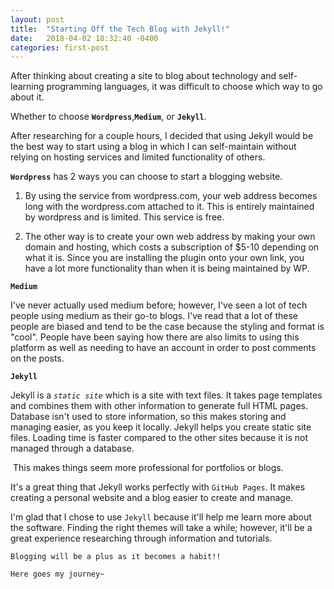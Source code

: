 ```yaml
---
layout: post
title:  "Starting Off the Tech Blog with Jekyll!"
date:   2018-04-02 18:32:40 -0400
categories: first-post
---
```

After thinking about creating a site to blog about technology and self-learning programming languages, it was difficult to choose which way to go about it. 

Whether to choose **`Wordpress`**,**`Medium`**, or **`Jekyll`**.

After researching for a couple hours, I decided that using Jekyll would be the best way to start using a blog in which I can self-maintain without relying on hosting services and limited functionality of others.

**`Wordpress`** has 2 ways you can choose to start a blogging website. 

1) By using the service from wordpress.com, your web address becomes long with the wordpress.com attached to it. This is entirely maintained by wordpress and is limited. This service is free.

2) The other way is to create your own web address by making your own domain and hosting, which costs a subscription of $5-10 depending on what it is. Since you are installing the plugin onto your own link, you have a lot more functionality than when it is being maintained by WP.

**`Medium`**

I've never actually used medium before; however, I've seen a lot of tech people using medium as their go-to blogs. I've read that a lot of these people are biased and tend to be the case because the styling and format is "cool". People have been saying how there are also limits to using this platform as well as needing to have an account in order to post comments on the posts.

**`Jekyll`**

Jekyll is a *`static site`* which is a site with text files.  It takes page templates and combines them with other information to generate full HTML pages. Database isn't used to store information, so this makes storing and managing easier, as you keep it locally. Jekyll helps you create static site files. Loading time is faster compared to the other sites because it is not managed through a database.

​	This makes things seem more professional for portfolios or blogs.

It's a great thing that Jekyll works perfectly with `GitHub Pages`. It makes creating a personal website and a blog easier to create and manage. 



I'm glad that I chose to use `Jekyll` because it'll help me learn more about the software. Finding the right themes will take a while; however, it'll be a great experience researching through information and tutorials. 

`Blogging will be a plus as it becomes a habit!!`



`Here goes my journey~`